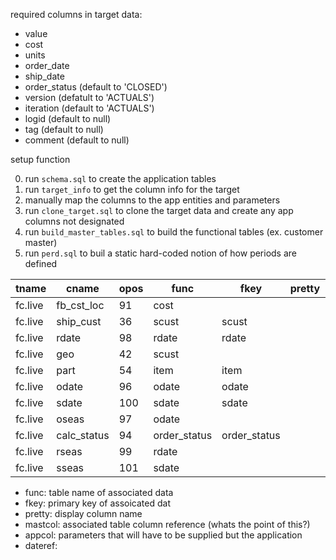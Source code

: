 required columns in target data:
* value
* cost
* units
* order_date 
* ship_date
* order_status  (default to 'CLOSED')
* version       (defatult to 'ACTUALS')
* iteration     (default to 'ACTUALS')
* logid         (default to null)
* tag           (default to null)
* comment       (default to null)

setup function

0. run `schema.sql` to create the application tables
1. run `target_info` to get the column info for the target
2. manually map the columns to the app entities and parameters
3. run `clone_target.sql` to clone the target data and create any app columns not designated
3. run `build_master_tables.sql` to build the functional tables (ex. customer master)
4. run `perd.sql` to buil a static hard-coded notion of how periods are defined

| tname   | cname          | opos | func         | fkey         | pretty | dtype   | mastcol        | appcol       | dateref |
| ------- | -------------- | ---- | ------------ | ------------ | ------ | ------- | -------------- | ------------ | ------- |
| fc.live | fb_cst_loc     | 91   | cost         |              |        | numeric | fb_cst_loc     |              |         |
| fc.live | ship_cust      | 36   | scust        | scust        |        | text    | ship_cust      |              |         |
| fc.live | rdate          | 98   | rdate        | rdate        |        | date    | drange         |              |         |
| fc.live | geo            | 42   | scust        |              |        | text    | geo            | customer     |         |
| fc.live | part           | 54   | item         | item         |        | text    | part           | item         |         |
| fc.live | odate          | 96   | odate        | odate        |        | date    | drange         | order_date   |         |
| fc.live | sdate          | 100  | sdate        | sdate        |        | date    | sdate          | ship_date    |         |
| fc.live | oseas          | 97   | odate        |              |        | integer | ssyr           |              | ssyr    |
| fc.live | calc_status    | 94   | order_status | order_status |        | text    | calc_status    | order_status |         |
| fc.live | rseas          | 99   | rdate        |              |        | integer | ssyr           |              | ssyr    |
| fc.live | sseas          | 101  | sdate        |              |        | integer | ssyr           |              | ssyr    |


* func: table name of associated data
* fkey: primary key of assoicated dat
* pretty: display column name 
* mastcol: associated table column reference (whats the point of this?)
* appcol: parameters that will have to be supplied but the application
* dateref:
